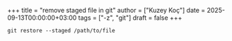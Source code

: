 +++
title = "remove staged file in git"
author = ["Kuzey Koç"]
date = 2025-09-13T00:00:00+03:00
tags = ["-z", "git"]
draft = false
+++

```shell
git restore --staged /path/to/file
```

